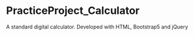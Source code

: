 # PracticeProject_Calculator
A standard digital calculator. Developed with HTML, Bootstrap5 and jQuery
